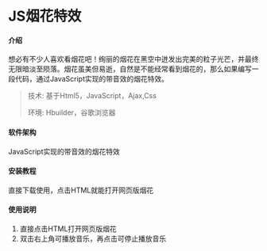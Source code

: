 # JS烟花特效

#### 介绍
想必有不少人喜欢看烟花吧！绚丽的烟花在黑空中迸发出完美的粒子光芒，并最终无限暗淡至陨落。烟花虽美但易逝，自然是不能经常看到烟花的，那么如果编写一段代码，通过JavaScript实现的带音效的烟花特效。

> 技术: 基于Html5，JavaScript，Ajax,Css  
> 
> 环境: Hbuilder，谷歌浏览器

#### 软件架构
JavaScript实现的带音效的烟花特效



#### 安装教程
直接下载使用，点击HTML就能打开网页版烟花

#### 使用说明
1.  直接点击HTML打开网页版烟花
2.  双击右上角可播放音乐，再点击可停止播放音乐